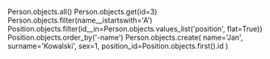 Person.objects.all()
Person.objects.get(id=3)
Person.objects.filter(name__istartswith='A')
Position.objects.filter(id__in=Person.objects.values_list('position', flat=True))
Position.objects.order_by('-name')
Person.objects.create(
    name='Jan',
    surname='Kowalski',
    sex=1,
    position_id=Position.objects.first().id
)